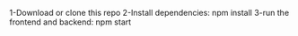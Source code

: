 
1-Download or clone this repo
2-Install dependencies: npm install
3-run the frontend and backend: npm start
